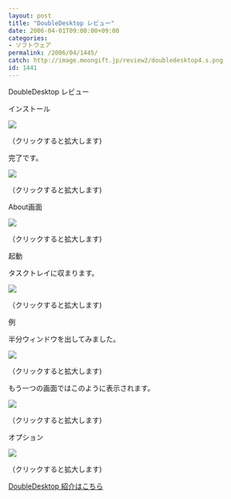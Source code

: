 ```yaml
---
layout: post
title: "DoubleDesktop レビュー"
date: 2006-04-01T09:00:00+09:00
categories:
- ソフトウェア
permalink: /2006/04/1445/
catch: http://image.moongift.jp/review2/doubledesktop4.s.png
id: 1441
---
```

DoubleDesktop レビュー  
<!--more-->

インストール

  

[![](http://image.moongift.jp/review2/doubledesktop1.s.png)](http://image.moongift.jp/review2/doubledesktop1.png)  
  
（クリックすると拡大します)

  

完了です。

  

[![](http://image.moongift.jp/review2/doubledesktop2.s.png)](http://image.moongift.jp/review2/doubledesktop2.png)  
  
（クリックすると拡大します)

  

About画面

  

[![](http://image.moongift.jp/review2/doubledesktop3.s.png)](http://image.moongift.jp/review2/doubledesktop3.png)  
  
（クリックすると拡大します)

  

起動

  

タスクトレイに収まります。

  

[![](http://image.moongift.jp/review2/doubledesktop4.s.png)](http://image.moongift.jp/review2/doubledesktop4.png)  
  
（クリックすると拡大します)

  

例

  

半分ウィンドウを出してみました。

  

[![](http://image.moongift.jp/review2/doubledesktop5.s.png)](http://image.moongift.jp/review2/doubledesktop5.png)  
  
（クリックすると拡大します)

  

もう一つの画面ではこのように表示されます。

  

[![](http://image.moongift.jp/review2/doubledesktop6.s.png)](http://image.moongift.jp/review2/doubledesktop6.png)  
  
（クリックすると拡大します)

  

オプション

  

[![](http://image.moongift.jp/review2/doubledesktop7.s.png)](http://image.moongift.jp/review2/doubledesktop7.png)  
  
（クリックすると拡大します)

  

[DoubleDesktop 紹介はこちら](http://fw.moongift.jp/intro/i-1417.html)

